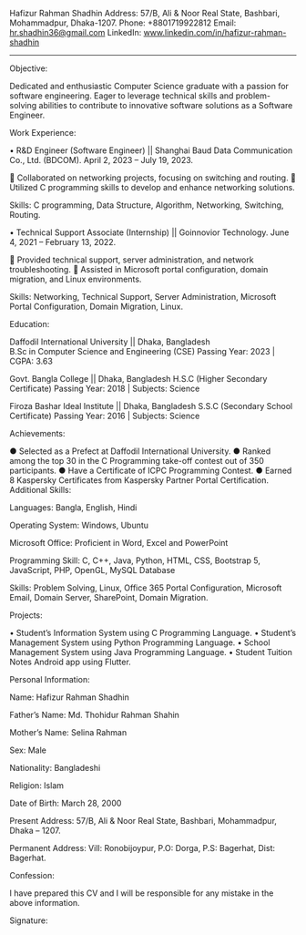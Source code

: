 Hafizur Rahman Shadhin
Address:   57/B, Ali & Noor Real State, Bashbari, Mohammadpur, Dhaka-1207.
Phone:      +8801719922812
Email:       hr.shadhin36@gmail.com
LinkedIn: www.linkedin.com/in/hafizur-rahman-shadhin
________________________________________
Objective:

Dedicated and enthusiastic Computer Science graduate with a passion for software engineering. Eager to leverage technical skills and problem-solving abilities to contribute to innovative software solutions as a Software Engineer.

Work Experience:

•	R&D Engineer (Software Engineer) || Shanghai Baud Data Communication Co., Ltd. (BDCOM).
April 2, 2023 – July 19, 2023.

	Collaborated on networking projects, focusing on switching and routing.
	Utilized C programming skills to develop and enhance networking solutions.

Skills: C programming, Data Structure, Algorithm, Networking, Switching, Routing.

•	Technical Support Associate (Internship) || Goinnovior Technology.
June 4, 2021 – February 13, 2022.

	Provided technical support, server administration, and network troubleshooting.
	Assisted in Microsoft portal configuration, domain migration, and Linux environments.

Skills: Networking, Technical Support, Server Administration, Microsoft Portal Configuration, Domain Migration, Linux.

Education:

Daffodil International University || Dhaka, Bangladesh                      
B.Sc in Computer Science and Engineering (CSE)
Passing Year: 2023 | CGPA: 3.63

Govt. Bangla College || Dhaka, Bangladesh
H.S.C (Higher Secondary Certificate)
Passing Year: 2018 | Subjects: Science

Firoza Bashar Ideal Institute || Dhaka, Bangladesh
S.S.C (Secondary School Certificate)
Passing Year: 2016 | Subjects: Science

Achievements:

●	Selected as a Prefect at Daffodil International University.
●	Ranked among the top 30 in the C Programming take-off contest out of 350 participants.
●	Have a Certificate of ICPC Programming Contest.
●	Earned 8 Kaspersky Certificates from Kaspersky Partner Portal Certification.
Additional Skills:

Languages:			 		Bangla, English, Hindi

Operating System:		 		Windows, Ubuntu

Microsoft Office:				Proficient in Word, Excel and PowerPoint

Programming Skill: 				C, C++, Java, Python, HTML, CSS, Bootstrap 5,
						JavaScript, PHP, OpenGL, MySQL Database

Skills:			 				Problem Solving, Linux, Office 365 Portal							Configuration,	Microsoft Email, Domain Server, 						SharePoint, Domain Migration.

Projects:

•	Student’s Information System using C Programming Language.
•	Student’s Management System using Python Programming Language.
•	School Management System using Java Programming Language.
•	Student Tuition Notes Android app using Flutter.

Personal Information:

Name: 						Hafizur Rahman Shadhin

Father’s Name: 				Md. Thohidur Rahman Shahin

Mother’s Name: 				Selina Rahman

Sex: 						Male

Nationality: 					Bangladeshi

Religion: 					Islam

Date of Birth:	 				March 28, 2000

Present Address:	57/B, Ali & Noor Real State, Bashbari, Mohammadpur, Dhaka – 1207.

Permanent Address: 	Vill: Ronobijoypur, P.O: Dorga, P.S: Bagerhat,
		Dist: Bagerhat.

Confession:

I have prepared this CV and I will be responsible for any mistake in the above information.





Signature: 
